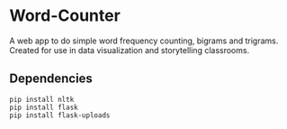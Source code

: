 Word-Counter
============

A web app to do simple word frequency counting, bigrams and trigrams. Created for use in data visualization and storytelling classrooms.

Dependencies
------------

```
pip install nltk
pip install flask
pip install flask-uploads
```